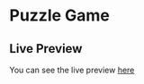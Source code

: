 # Puzzle Game

## Live Preview

You can see the live preview [here](https://learning-vue-js-tau.vercel.app/)